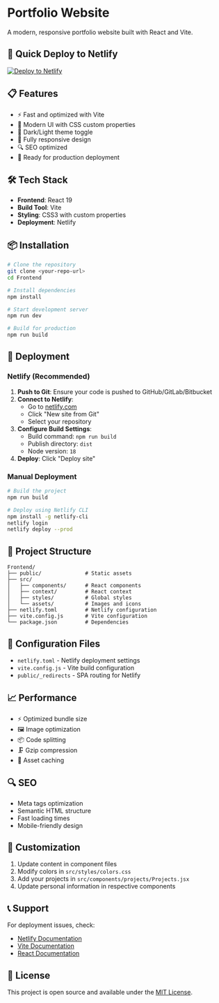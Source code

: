 # Portfolio Website

A modern, responsive portfolio website built with React and Vite.

## 🚀 Quick Deploy to Netlify

[![Deploy to Netlify](https://www.netlify.com/img/deploy/button.svg)](https://app.netlify.com/start/deploy?repository=https://github.com/YOUR_USERNAME/YOUR_REPO_NAME)

## 📋 Features

- ⚡ Fast and optimized with Vite
- 🎨 Modern UI with CSS custom properties
- 🌙 Dark/Light theme toggle
- 📱 Fully responsive design
- 🔍 SEO optimized
- 🚀 Ready for production deployment

## 🛠️ Tech Stack

- **Frontend**: React 19
- **Build Tool**: Vite
- **Styling**: CSS3 with custom properties
- **Deployment**: Netlify

## 📦 Installation

```bash
# Clone the repository
git clone <your-repo-url>
cd Frontend

# Install dependencies
npm install

# Start development server
npm run dev

# Build for production
npm run build
```

## 🚀 Deployment

### Netlify (Recommended)

1. **Push to Git**: Ensure your code is pushed to GitHub/GitLab/Bitbucket
2. **Connect to Netlify**: 
   - Go to [netlify.com](https://netlify.com)
   - Click "New site from Git"
   - Select your repository
3. **Configure Build Settings**:
   - Build command: `npm run build`
   - Publish directory: `dist`
   - Node version: `18`
4. **Deploy**: Click "Deploy site"

### Manual Deployment

```bash
# Build the project
npm run build

# Deploy using Netlify CLI
npm install -g netlify-cli
netlify login
netlify deploy --prod
```

## 📁 Project Structure

```
Frontend/
├── public/              # Static assets
├── src/
│   ├── components/      # React components
│   ├── context/         # React context
│   ├── styles/          # Global styles
│   └── assets/          # Images and icons
├── netlify.toml         # Netlify configuration
├── vite.config.js       # Vite configuration
└── package.json         # Dependencies
```

## 🔧 Configuration Files

- `netlify.toml` - Netlify deployment settings
- `vite.config.js` - Vite build configuration
- `public/_redirects` - SPA routing for Netlify

## 📈 Performance

- ⚡ Optimized bundle size
- 🖼️ Image optimization
- 📦 Code splitting
- 🗜️ Gzip compression
- 💾 Asset caching

## 🔍 SEO

- Meta tags optimization
- Semantic HTML structure
- Fast loading times
- Mobile-friendly design

## 🎨 Customization

1. Update content in component files
2. Modify colors in `src/styles/colors.css`
3. Add your projects in `src/components/projects/Projects.jsx`
4. Update personal information in respective components

## 📞 Support

For deployment issues, check:
- [Netlify Documentation](https://docs.netlify.com/)
- [Vite Documentation](https://vitejs.dev/)
- [React Documentation](https://react.dev/)

## 📄 License

This project is open source and available under the [MIT License](LICENSE).
